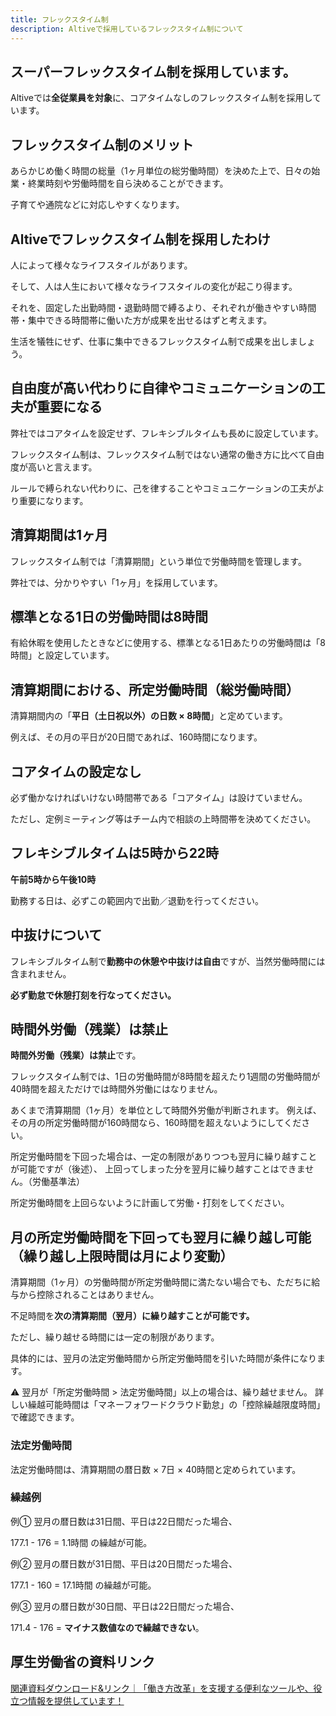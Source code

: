 ```yaml
---
title: フレックスタイム制
description: Altiveで採用しているフレックスタイム制について
---
```

## スーパーフレックスタイム制を採用しています。

Altiveでは**全従業員を対象**に、コアタイムなしのフレックスタイム制を採用しています。

## フレックスタイム制のメリット

あらかじめ働く時間の総量（1ヶ月単位の総労働時間）を決めた上で、日々の始業・終業時刻や労働時間を自ら決めることができます。

子育てや通院などに対応しやすくなります。

## Altiveでフレックスタイム制を採用したわけ

人によって様々なライフスタイルがあります。

そして、人は人生において様々なライフスタイルの変化が起こり得ます。

それを、固定した出勤時間・退勤時間で縛るより、それぞれが働きやすい時間帯・集中できる時間帯に働いた方が成果を出せるはずと考えます。

生活を犠牲にせず、仕事に集中できるフレックスタイム制で成果を出しましょう。

## 自由度が高い代わりに自律やコミュニケーションの工夫が重要になる

弊社ではコアタイムを設定せず、フレキシブルタイムも長めに設定しています。

フレックスタイム制は、フレックスタイム制ではない通常の働き方に比べて自由度が高いと言えます。

ルールで縛られない代わりに、己を律することやコミュニケーションの工夫がより重要になります。

## 清算期間は1ヶ月

フレックスタイム制では「清算期間」という単位で労働時間を管理します。

弊社では、分かりやすい「1ヶ月」を採用しています。

## 標準となる1日の労働時間は8時間

有給休暇を使用したときなどに使用する、標準となる1日あたりの労働時間は「8時間」と設定しています。

## 清算期間における、所定労働時間（総労働時間）

清算期間内の「**平日（土日祝以外）の日数 × 8時間**」と定めています。

例えば、その月の平日が20日間であれば、160時間になります。

## コアタイムの設定なし

必ず働かなければいけない時間帯である「コアタイム」は設けていません。

ただし、定例ミーティング等はチーム内で相談の上時間帯を決めてください。

## フレキシブルタイムは5時から22時

**午前5時から午後10時**

勤務する日は、必ずこの範囲内で出勤／退勤を行ってください。

## 中抜けについて

フレキシブルタイム制で**勤務中の休憩や中抜けは自由**ですが、当然労働時間には含まれません。

**必ず勤怠で休憩打刻を行なってください。**

## 時間外労働（残業）は禁止

**時間外労働（残業）は禁止**です。

フレックスタイム制では、1日の労働時間が8時間を超えたり1週間の労働時間が40時間を超えただけでは時間外労働にはなりません。

あくまで清算期間（1ヶ月）を単位として時間外労働が判断されます。
例えば、その月の所定労働時間が160時間なら、160時間を超えないようにしてください。

所定労働時間を下回った場合は、一定の制限がありつつも翌月に繰り越すことが可能ですが（後述）、
上回ってしまった分を翌月に繰り越すことはできません。（労働基準法）

所定労働時間を上回らないように計画して労働・打刻をしてください。

## 月の所定労働時間を下回っても翌月に繰り越し可能（繰り越し上限時間は月により変動）

清算期間（1ヶ月）の労働時間が所定労働時間に満たない場合でも、ただちに給与から控除されることはありません。

不足時間を**次の清算期間（翌月）に繰り越すことが可能です。**

ただし、繰り越せる時間には一定の制限があります。

具体的には、翌月の法定労働時間から所定労働時間を引いた時間が条件になります。

<aside>
⚠️ 翌月が「所定労働時間 > 法定労働時間」以上の場合は、繰り越せません。
詳しい繰越可能時間は「マネーフォワードクラウド勤怠」の「控除繰越限度時間」で確認できます。
</aside>

### 法定労働時間

法定労働時間は、清算期間の暦日数 × 7日 × 40時間と定められています。

### 繰越例

例① 翌月の暦日数は31日間、平日は22日間だった場合、

177.1 - 176 = 1.1時間 の繰越が可能。

例② 翌月の暦日数が31日間、平日は20日間だった場合、

177.1 - 160 = 17.1時間 の繰越が可能。

例③ 翌月の暦日数が30日間、平日は22日間だった場合、

171.4 - 176 = **マイナス数値なので繰越できない**。

## 厚生労働省の資料リンク

[関連資料ダウンロード&リンク｜「働き方改革」を支援する便利なツールや、役立つ情報を提供しています！](https://hatarakikatakaikaku.mhlw.go.jp/download.html)
